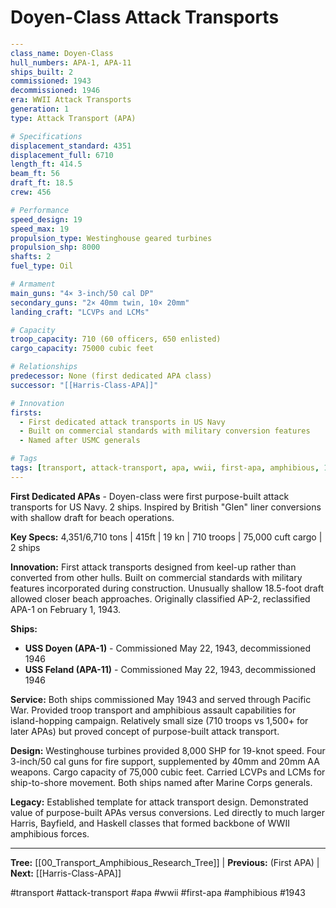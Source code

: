 # Doyen-Class Attack Transports

```yaml
---
class_name: Doyen-Class
hull_numbers: APA-1, APA-11
ships_built: 2
commissioned: 1943
decommissioned: 1946
era: WWII Attack Transports
generation: 1
type: Attack Transport (APA)

# Specifications
displacement_standard: 4351
displacement_full: 6710
length_ft: 414.5
beam_ft: 56
draft_ft: 18.5
crew: 456

# Performance
speed_design: 19
speed_max: 19
propulsion_type: Westinghouse geared turbines
propulsion_shp: 8000
shafts: 2
fuel_type: Oil

# Armament
main_guns: "4× 3-inch/50 cal DP"
secondary_guns: "2× 40mm twin, 10× 20mm"
landing_craft: "LCVPs and LCMs"

# Capacity
troop_capacity: 710 (60 officers, 650 enlisted)
cargo_capacity: 75000 cubic feet

# Relationships
predecessor: None (first dedicated APA class)
successor: "[[Harris-Class-APA]]"

# Innovation
firsts:
  - First dedicated attack transports in US Navy
  - Built on commercial standards with military conversion features
  - Named after USMC generals

# Tags
tags: [transport, attack-transport, apa, wwii, first-apa, amphibious, 1943]
---
```

**First Dedicated APAs** - Doyen-class were first purpose-built attack transports for US Navy. 2 ships. Inspired by British "Glen" liner conversions with shallow draft for beach operations.

**Key Specs:** 4,351/6,710 tons | 415ft | 19 kn | 710 troops | 75,000 cuft cargo | 2 ships

**Innovation:** First attack transports designed from keel-up rather than converted from other hulls. Built on commercial standards with military features incorporated during construction. Unusually shallow 18.5-foot draft allowed closer beach approaches. Originally classified AP-2, reclassified APA-1 on February 1, 1943.

**Ships:**
- **USS Doyen (APA-1)** - Commissioned May 22, 1943, decommissioned 1946
- **USS Feland (APA-11)** - Commissioned May 22, 1943, decommissioned 1946

**Service:** Both ships commissioned May 1943 and served through Pacific War. Provided troop transport and amphibious assault capabilities for island-hopping campaign. Relatively small size (710 troops vs 1,500+ for later APAs) but proved concept of purpose-built attack transport.

**Design:** Westinghouse turbines provided 8,000 SHP for 19-knot speed. Four 3-inch/50 cal guns for fire support, supplemented by 40mm and 20mm AA weapons. Cargo capacity of 75,000 cubic feet. Carried LCVPs and LCMs for ship-to-shore movement. Both ships named after Marine Corps generals.

**Legacy:** Established template for attack transport design. Demonstrated value of purpose-built APAs versus conversions. Led directly to much larger Harris, Bayfield, and Haskell classes that formed backbone of WWII amphibious forces.

---
**Tree:** [[00_Transport_Amphibious_Research_Tree]] | **Previous:** (First APA) | **Next:** [[Harris-Class-APA]]

#transport #attack-transport #apa #wwii #first-apa #amphibious #1943

